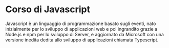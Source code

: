 # Corso di Javascript
Javascript è un linguaggio di programmazione basato sugli eventi, nato inizialmente per lo sviluppo di applicazioni web e poi ingrandito grazie a Node.js e npm per lo sviluppo di Server, e aggiornato da Microsoft con una versione inedita dedita allo sviluppo di applicazioni chiamata Typescript.
